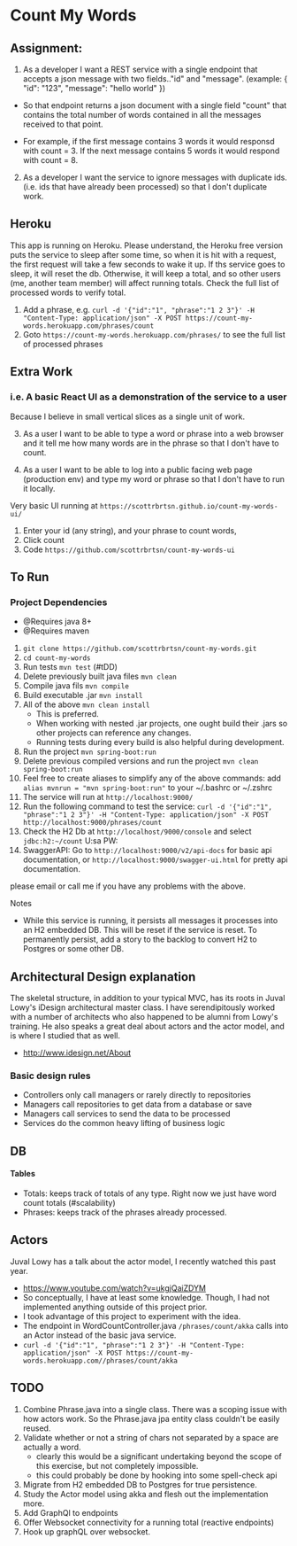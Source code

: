 # Count My Words
## Assignment:

1. As a developer I want a REST service with a single endpoint that accepts a json message with two fields.."id" and "message". (example: { "id": "123", "message": "hello world" })

- So that endpoint returns a json document with a single field "count" that contains the total number of words contained in all the messages received to that point.

- For example, if the first message contains 3 words it would responsd with count = 3. If the next message contains 5 words it would respond with count = 8.


2. As a developer I want the service to ignore messages with duplicate ids. (i.e. ids that have already been processed) so that I don't duplicate work.

## Heroku
This app is running on Heroku.  Please understand, the Heroku free version puts the service to sleep after some time, so when it is hit with a request, the first request will take a few seconds to wake it up. 
If ths service goes to sleep, it will reset the db. Otherwise, it will keep a total, and so other users (me, another team member) will affect running totals.  Check the full list of processed words to verify total.

1. Add a phrase, e.g. `curl -d '{"id":"1", "phrase":"1 2 3"}' -H "Content-Type: application/json" -X POST https://count-my-words.herokuapp.com/phrases/count`
2. Goto `https://count-my-words.herokuapp.com/phrases/` to see the full list of processed phrases

## Extra Work 
### i.e. A basic React UI as a demonstration of the service to a user
Because I believe in small vertical slices as a single unit of work.

3. As a user I want to be able to type a word or phrase into a web browser and it tell me how many words are in the phrase so that I don't have to count.

4. As a user I want to be able to log into a public facing web page (production env) and type my word or phrase so that I don't have to run it locally. 

Very basic UI running at `https://scottrbrtsn.github.io/count-my-words-ui/`
1. Enter your id (any string), and your phrase to count words, 
2. Click count
3. Code `https://github.com/scottrbrtsn/count-my-words-ui`

## To Run
### Project Dependencies
- @Requires java 8+
- @Requires maven
1. `git clone https://github.com/scottrbrtsn/count-my-words.git`
1. `cd count-my-words`
2. Run tests `mvn test` (#tDD)
3. Delete previously built java files `mvn clean`
3. Compile java fils `mvn compile`
4. Build executable .jar `mvn install`
5. All of the above `mvn clean install`
	-  This is preferred.
	-  When working with nested .jar projects, one ought build their .jars so other projects can reference any changes.  
	-  Running tests during every build is also helpful during development.
6. Run the project `mvn spring-boot:run`
7. Delete previous compiled versions and run the project `mvn clean spring-boot:run`
8. Feel free to create aliases to simplify any of the above commands:  add `alias mvnrun = "mvn spring-boot:run"` to your ~/.bashrc or ~/.zshrc
9. The service will run at `http://localhost:9000/`
10. Run the following command to test the service: `curl -d '{"id":"1", "phrase":"1 2 3"}' -H "Content-Type: application/json" -X POST http://localhost:9000/phrases/count`
11. Check the H2 Db at `http://localhost/9000/console` and select `jdbc:h2:~/count` U:sa PW:
12. SwaggerAPI: Go to `http://localhost:9000/v2/api-docs` for basic api documentation, or `http://localhost:9000/swagger-ui.html` for pretty api documentation.

please email or call me if you have any problems with the above.  

Notes
- While this service is running, it persists all messages it processes into an H2 embedded DB.  This will be reset if the service is reset.  To permanently persist, add a story to the backlog to convert H2 to Postgres or some other DB.  

 ## Architectural Design explanation
The skeletal structure, in addition to your typical MVC, has its roots in Juval Lowy's iDesign architectural master class.  I have serendipitously worked with a number of architects who also happened to be alumni from Lowy's training.  He also speaks a great deal about actors and the actor model, and is where I studied that as well. 
- http://www.idesign.net/About

### Basic design rules
- Controllers only call managers or rarely directly to repositories
- Managers call repositories to get data from a database or save
- Managers call services to send the data to be processed
- Services do the common heavy lifting of business logic

## DB
#### Tables
- Totals: keeps track of totals of any type.  Right now we just have word count totals (#scalability)
- Phrases: keeps track of the phrases already processed.

## Actors
Juval Lowy has a talk about the actor model, I recently watched this past year.  
- https://www.youtube.com/watch?v=ukgjQaiZDYM
- So conceptually, I have at least some knowledge.  Though, I had not implemented anything outside of this project prior.  
- I took advantage of this project to experiment with the idea.
- The endpoint in WordCountController.java `/phrases/count/akka` calls into an Actor instead of the basic java service. 
- `curl -d '{"id":"1", "phrase":"1 2 3"}' -H "Content-Type: application/json" -X POST https://count-my-words.herokuapp.com//phrases/count/akka`

## TODO
1. Combine Phrase.java into a single class. There was a scoping issue with how actors work. So the Phrase.java jpa entity class couldn't be easily reused.  
1. Validate whether or not a string of chars not separated by a space are actually a word.
    - clearly this would be a significant undertaking beyond the scope of this exercise, but not completely impossible.
    - this could probably be done by hooking into some spell-check api
2. Migrate from H2 embedded DB to Postgres for true persistence.
3. Study the Actor model using akka and flesh out the implementation more.
4. Add GraphQl to endpoints
5. Offer Websocket connectivity for a running total (reactive endpoints)
7. Hook up graphQL over websocket.

